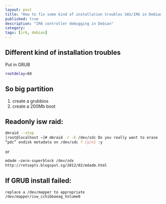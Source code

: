 ```yaml
---
layout: post
title: "How to fix some kind of installation troubles SAS/IR6 in Debian"
published: true
description: "IR6 controller debugging in Debian"
category: 
tags: [ir6, debian]
---
```


## Different kind of installation troubles

Put in GRUB

```bash
rootdelay=60
```

## So big partition

1. create a grubbios
2. create a 200Mb boot

## Readonly isw raid:

```bash
dmraid --stop
[root@localhost ~]# dmraid -r -E /dev/sdc Do you really want to erase
“pdc” ondisk metadata on /dev/sdc ? [y/n] :y
```

or 

```bash
mdadm –zero-superblock /dev/sdx
http://retsepts.blogspot.sg/2012/02/mdadm.html
```


## If GRUB install failed:

```
replace a /dev/mapper to appropriate /dev/mapper/isw_cchibbaeag_Volume0
```
